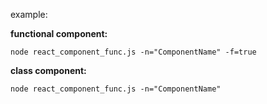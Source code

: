example:

**functional component:**

`node react_component_func.js -n="ComponentName" -f=true`

**class component:**

`node react_component_func.js -n="ComponentName"`
